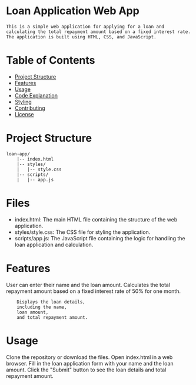 
# Loan Application Web App

```
This is a simple web application for applying for a loan and calculating the total repayment amount based on a fixed interest rate. The application is built using HTML, CSS, and JavaScript.
```

# Table of Contents
* [Project Structure]()
* [Features]()
* [Usage]()
* [Code Explanation]()
* [Styling]()
* [Contributing]()
* [License]()

# Project Structure

```
loan-app/
    |-- index.html
    |-- styles/
    |   |-- style.css
    |-- scripts/
    |   |-- app.js

```

# Files
* index.html: 
            The main HTML file containing the structure of the web application.
* styles/style.css:
            The CSS file for styling the application.
* scripts/app.js:
            The JavaScript file containing the logic for handling the loan application and calculation.

# Features
User can enter their name and the loan amount.
Calculates the total repayment amount based on a fixed interest rate of 50% for one month.

```
    Displays the loan details,
    including the name,
    loan amount,
    and total repayment amount.
```

# Usage
Clone the repository or download the files.
Open index.html in a web browser.
Fill in the loan application form with your name and the loan amount.
Click the "Submit" button to see the loan details and total repayment amount.